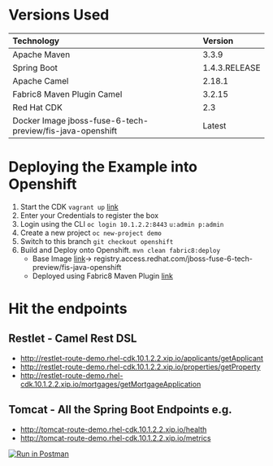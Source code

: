 # Versions Used

| Technology                                                | Version       |
| :--- | :--- |
| Apache Maven                                              | 3.3.9         |
| Spring Boot                                               | 1.4.3.RELEASE |
| Apache Camel                                              | 2.18.1        |
| Fabric8 Maven Plugin Camel                                | 3.2.15        |
| Red Hat CDK                                               | 2.3           |
| Docker Image jboss-fuse-6-tech-preview/fis-java-openshift | Latest        |

# Deploying the Example into Openshift

1. Start the CDK `vagrant up` [link](https://developers.redhat.com/products/cdk/overview/)
2. Enter your Credentials to register the box
3. Login using the CLI `oc login 10.1.2.2:8443` `u:admin p:admin`
4. Create a new project `oc new-project demo`
5. Switch to this branch `git checkout openshift`
6. Build and Deploy onto Openshift. `mvn clean fabric8:deploy`
   * Base Image [link](https://access.redhat.com/containers/#/repo/583fdc1f9c624c7ea34eb945)-> registry.access.redhat.com/jboss-fuse-6-tech-preview/fis-java-openshift
   * Deployed using Fabric8 Maven Plugin [link](https://maven.fabric8.io/)

# Hit the endpoints

## Restlet - Camel Rest DSL

- http://restlet-route-demo.rhel-cdk.10.1.2.2.xip.io/applicants/getApplicant
- http://restlet-route-demo.rhel-cdk.10.1.2.2.xip.io/properties/getProperty
- http://restlet-route-demo.rhel-cdk.10.1.2.2.xip.io/mortgages/getMortgageApplication

## Tomcat - All the Spring Boot Endpoints e.g.

- http://tomcat-route-demo.rhel-cdk.10.1.2.2.xip.io/health
- http://tomcat-route-demo.rhel-cdk.10.1.2.2.xip.io/metrics

[![Run in Postman](https://run.pstmn.io/button.svg)](https://app.getpostman.com/run-collection/d692a929abe54da8ae6f)
